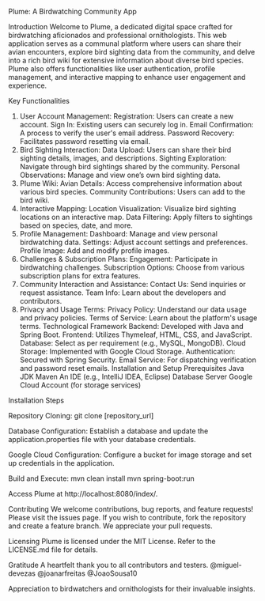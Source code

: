 Plume: A Birdwatching Community App

Introduction
Welcome to Plume, a dedicated digital space crafted for birdwatching aficionados and professional ornithologists. This web application serves as a communal platform where users can share their avian encounters, explore bird sighting data from the community, and delve into a rich bird wiki for extensive information about diverse bird species. Plume also offers functionalities like user authentication, profile management, and interactive mapping to enhance user engagement and experience.

Key Functionalities
1. User Account Management:
Registration: Users can create a new account.
Sign In: Existing users can securely log in.
Email Confirmation: A process to verify the user's email address.
Password Recovery: Facilitates password resetting via email.
2. Bird Sighting Interaction:
Data Upload: Users can share their bird sighting details, images, and descriptions.
Sighting Exploration: Navigate through bird sightings shared by the community.
Personal Observations: Manage and view one’s own bird sighting data.
3. Plume Wiki:
Avian Details: Access comprehensive information about various bird species.
Community Contributions: Users can add to the bird wiki.
4. Interactive Mapping:
Location Visualization: Visualize bird sighting locations on an interactive map.
Data Filtering: Apply filters to sightings based on species, date, and more.
5. Profile Management:
Dashboard: Manage and view personal birdwatching data.
Settings: Adjust account settings and preferences.
Profile Image: Add and modify profile images.
6. Challenges & Subscription Plans:
Engagement: Participate in birdwatching challenges.
Subscription Options: Choose from various subscription plans for extra features.
7. Community Interaction and Assistance:
Contact Us: Send inquiries or request assistance.
Team Info: Learn about the developers and contributors.
8. Privacy and Usage Terms:
Privacy Policy: Understand our data usage and privacy policies.
Terms of Service: Learn about the platform's usage terms.
Technological Framework
Backend: Developed with Java and Spring Boot.
Frontend: Utilizes Thymeleaf, HTML, CSS, and JavaScript.
Database: Select as per requirement (e.g., MySQL, MongoDB).
Cloud Storage: Implemented with Google Cloud Storage.
Authentication: Secured with Spring Security.
Email Service: For dispatching verification and password reset emails.
Installation and Setup
Prerequisites
Java JDK
Maven
An IDE (e.g., IntelliJ IDEA, Eclipse)
Database Server
Google Cloud Account (for storage services)

Installation Steps

Repository Cloning:
git clone [repository_url]

Database Configuration:
Establish a database and update the application.properties file with your database credentials.

Google Cloud Configuration:
Configure a bucket for image storage and set up credentials in the application.

Build and Execute:
mvn clean install
mvn spring-boot:run

Access Plume at http://localhost:8080/index/.

Contributing
We welcome contributions, bug reports, and feature requests! Please visit the issues page. If you wish to contribute, fork the repository and create a feature branch. We appreciate your pull requests.

Licensing
Plume is licensed under the MIT License. Refer to the LICENSE.md file for details.

Gratitude
A heartfelt thank you to all contributors and testers. 
@miguel-devezas
@joanarfreitas
@JoaoSousa10

Appreciation to birdwatchers and ornithologists for their invaluable insights.
